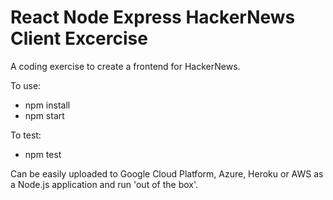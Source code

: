 # React Node Express HackerNews Client Excercise

A coding exercise to create a frontend for HackerNews.

To use:
- npm install
- npm start

To test:
- npm test

Can be easily uploaded to Google Cloud Platform, Azure, Heroku or AWS as a Node.js application and run 'out of the box'.
